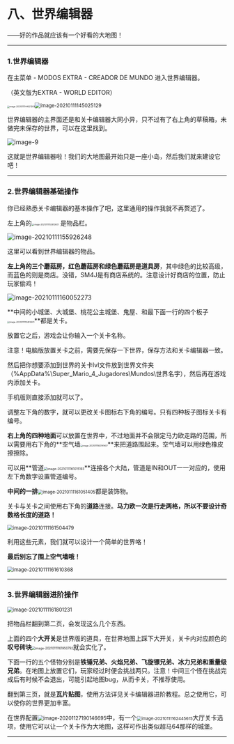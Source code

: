 # 八、世界编辑器

——好的作品就应该有一个好看的大地图！

------

### 1.世界编辑器

在主菜单 - MODOS EXTRA - CREADOR DE MUNDO 进入世界编辑器。

（英文版为EXTRA - WORLD EDITOR）

<img src="//www.helloimg.com/images/2021/01/11/image-20210111144921269b9204d731dc02996.png" alt="image-20210111144921269" style="zoom: 33%;" /><img src="https://www.helloimg.com/images/2021/01/11/image-2021011114502512982c1c75c27e303c6.md.png" alt="image-20210111145025129" style="zoom: 80%;" />

世界编辑器的主界面还是和关卡编辑器大同小异，只不过有了右上角的草稿箱，未做完未保存的世界，可以在这里找到。

<img src="https://www.helloimg.com/images/2021/01/11/QQ2021011115553907b6ad912ffcca67.md.png" alt="image-9"  />

这就是世界编辑器啦！我们的大地图最开始只是一座小岛，然后我们就来建设它吧！

------

### 2.世界编辑器基础操作

你已经熟悉关卡编辑器的基本操作了吧，这里通用的操作我就不再赘述了。

左上角的<img src="https://www.helloimg.com/images/2021/01/11/image-20210111155813601b1d3036fe280b341.png" alt="image-20210111155813601" style="zoom:33%;" /> 是物品栏。

<img src="https://www.helloimg.com/images/2021/01/11/image-202101111559262486e8f280d009159eb.png" alt="image-20210111155926248"  />

这里可以看到世界编辑器的物品。

**左上角的三个蘑菇房，红色蘑菇房和绿色蘑菇房是道具房**，其中绿色的比较高级，而蓝色的则是商店。没错，SM4J是有商店系统的。注意设计好商店的位置，防止玩家偷鸡！

<img src="https://www.helloimg.com/images/2021/01/11/image-20210111160052273be06ed47aa39c255.md.png" alt="image-20210111160052273"  />

**中间的小城堡、大城堡、桃花公主城堡、鬼屋、和最下面一行的四个板子<img src="https://www.helloimg.com/images/2021/01/11/image-20210111155813601b1d3036fe280b341.png" alt="image-20210111155813601" style="zoom:33%;" />**都是关卡。

放置它之后，游戏会让你输入一个关卡名称。

注意！电脑版放置关卡之前，需要先保存一下世界，保存方法和关卡编辑器一致。

然后把你想要添加到世界的关卡lvl文件放到世界文件夹（%AppData%\Super_Mario_4_Jugadores\Mundos\世界名字），然后再在游戏内添加关卡。

手机版则直接添加就可以了。

调整左下角的数字，就可以更改关卡图标右下角的编号。只有四种板子图标关卡有编号。

**右上角的四种地面**可以放置在世界中，不过地面并不会限定马力欧走路的范围，所以需要用右下角的**空气墙<img src="https://www.helloimg.com/images/2021/01/11/image-2021011116074059407856cdd6c0dfc9d.png" alt="image-20210111160741407" style="zoom:33%;" />**来把道路围起来。空气墙可以用绿色橡皮擦擦除。

可以用**管道<img src="https://www.helloimg.com/images/2021/01/11/image-202101111610151934fcd2e79c96c6048.png" alt="image-20210111161015193" style="zoom:50%;" />**连接各个大陆，管道是IN和OUT一一对应的，使用左下角数字设置管道编号。

**中间的一排**<img src="https://www.helloimg.com/images/2021/01/11/image-20210111161051405755290a3ffbd0d02.md.png" alt="image-20210111161051405" style="zoom:70%;" />都是装饰物。

关卡与关卡之间使用右下角的**道路**连接。**马力欧一次是行走两格，所以不要设计奇数格长度的道路！**

<img src="https://www.helloimg.com/images/2021/01/11/image-20210111161504479f5bdf04578cedee9.md.png" alt="image-20210111161504479" style="zoom:80%;" />

利用这些元素，我们就可以设计一个简单的世界咯！

**最后别忘了围上空气墙哦！**

<img src="https://www.helloimg.com/images/2021/01/11/image-2021011116161036810c0b790320e591d.md.png" alt="image-20210111161610368" style="zoom:80%;" />

------

### 3.世界编辑器进阶操作

<img src="https://www.helloimg.com/images/2021/01/11/image-202101111618012312a1acdd65304cf6a.png" alt="image-20210111161801231" style="zoom:80%;" />

把物品栏翻到第二页，会发现这么几个东西。

上面的四个**大开关**是世界版的道具，在世界地图上踩下大开关，关卡内对应颜色的**叹号砖块**<img src="https://www.helloimg.com/images/2021/01/11/image-20210111161950792b8cf788c10237cc2.png" alt="image-20210111161950792" style="zoom:50%;" />就会实化了。

下面一行的五个怪物分别是**铁锤兄弟、火焰兄弟、飞旋镖兄弟、冰力兄弟和重量级兄弟**。在地图上放置它们，玩家经过时便会挑战两只。注意！中间三个怪在挑战完成后有时候不会退出，可能引起地图bug，从而卡关，不推荐使用。

翻到第三页，就是**瓦片贴图**，使用方法详见关卡编辑器进阶教程。总之使用它，可以使你的世界更加丰富。

在世界配置<img src="https://www.helloimg.com/images/2020/12/06/image-20201127190146695c9292039ee3e2151.png" alt="image-20201127190146695" style="zoom:80%;" />中，有一个<img src="https://www.helloimg.com/images/2021/01/11/image-20210111162445615a9cf1d0c59d353b1.md.png" alt="image-20210111162445615" style="zoom:67%;" />大厅关卡选项，使用它可以让一个关卡作为大地图，这样可作出类似超马64那样的城堡。

-----

